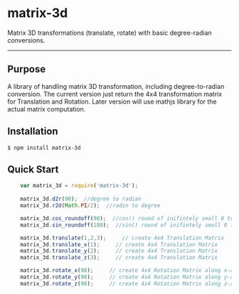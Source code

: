 matrix-3d
=========

Matrix 3D transformations (translate, rotate) with basic degree-radian conversions. 



-------------


## Purpose

A library of handling matrix 3D transformation, including degree-to-radian conversion. 
The current version just return the 4x4 transformation matrix for Translation and Rotation. 
Later version will use mathjs library for the actual matrix computation. 

## Installation
    $ npm install matrix-3d

## Quick Start

```js
    var matrix_3d = require('matrix-3d');
    
    matrix_3d.d2r(90);  //degree to radian
    matrix_3d.r2d(Math.PI/2);  //radin to degree

    matrix_3d.cos_roundoff(90);  //cos() round of inifintely small 0 to 0.
    matrix_3d.sin_roundoff(180);  //sin() round of inifintely small 0 to 0.

    matrix_3d.translate(1,2,3);     // create 4x4 Translation Matrix
    matrix_3d.translate_x(1);     // create 4x4 Translation Matrix
    matrix_3d.translate_y(2);     // create 4x4 Translation Matrix
    matrix_3d.translate_z(3);     // create 4x4 Translation Matrix

    matrix_3d.rotate_x(90);     // create 4x4 Rotation Matrix along x-axis
    matrix_3d.rotate_y(90);     // create 4x4 Rotation Matrix along y-axis
    matrix_3d.rotate_z(90);     // create 4x4 Rotation Matrix along z-axis
    
```